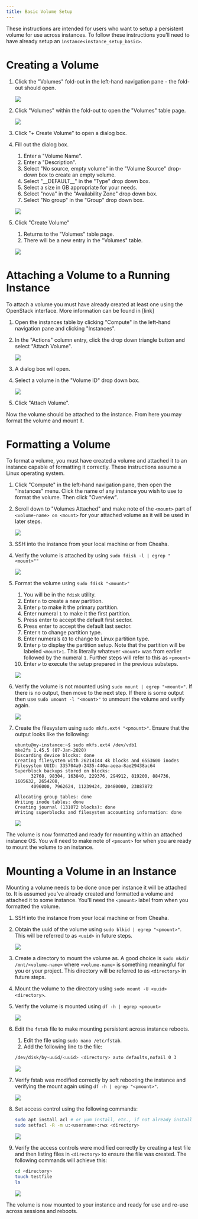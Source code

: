 ```yaml
---
title: Basic Volume Setup
---
```


These instructions are intended for users who want to setup a persistent
volume for use across instances. To follow these instructions you'll
need to have already setup an `instance<instance_setup_basic>`.

# Creating a Volume

1.  Click the "Volumes" fold-out in the left-hand navigation pane - the
    fold-out should open.

    ![](./images/volumes_000.png)

2.  Click "Volumes" within the fold-out to open the "Volumes" table
    page.

    ![](./images/volumes_001.png)

3.  Click "+ Create Volume" to open a dialog box.

4.  Fill out the dialog box.

    1.  Enter a "Volume Name".
    2.  Enter a "Description".
    3.  Select "No source, empty volume" in the "Volume Source"
        drop-down box to create an empty volume.
    4.  Select "\_\_DEFAULT\_\_" in the "Type" drop down box.
    5.  Select a size in GB appropriate for your needs.
    6.  Select "nova" in the "Availability Zone" drop down box.
    7.  Select "No group" in the "Group" drop down box.

    ![](./images/volumes_002.png)

5.  Click "Create Volume"

    1.  Returns to the "Volumes" table page.
    2.  There will be a new entry in the "Volumes" table.

    ![](./images/volumes_003.png)

# Attaching a Volume to a Running Instance

To attach a volume you must have already created at least one using the
OpenStack interface. More information can be found in \[link\]

1.  Open the instances table by clicking "Compute" in the left-hand
    navigation pane and clicking "Instances".

2.  In the "Actions" column entry, click the drop down triangle button
    and select "Attach Volume".

    ![](./images/instances_018.png)

3.  A dialog box will open.

4.  Select a volume in the "Volume ID" drop down box.

    ![](./images/instances_019.png)

5.  Click "Attach Volume".

Now the volume should be attached to the instance. From here you may
format the volume and mount it.

# Formatting a Volume

To format a volume, you must have created a volume and attached it to an
instance capable of formatting it correctly. These instructions assume a
Linux operating system.

1.  Click "Compute" in the left-hand navigation pane, then open the
    "Instances" menu. Click the name of any instance you wish to use to
    format the volume. Then click "Overview".

2.  Scroll down to "Volumes Attached" and make note of the `<mount>`
    part of `<volume-name> on <mount>` for your attached volume as it
    will be used in later steps.

    ![](./images/persistent_volumes_000.png)

3.  SSH into the instance from your local machine or from Cheaha.

4.  Verify the volume is attached by using
    `sudo fdisk -l | egrep "<mount>""`

    ![](./images/persistent_volumes_001.png)

5.  Format the volume using `sudo fdisk "<mount>"`

    1.  You will be in the `fdisk` utility.
    2.  Enter `n` to create a new partition.
    3.  Enter `p` to make it the primary partition.
    4.  Enter numeral `1` to make it the first partition.
    5.  Press enter to accept the default first sector.
    6.  Press enter to accept the default last sector.
    7.  Enter `t` to change partition type.
    8.  Enter numerals `83` to change to Linux partition type.
    9.  Enter `p` to display the partition setup. Note that the
        partition will be labeled `<mount>1`. This literally whatever
        `<mount>` was from earlier followed by the numeral `1`. Further
        steps will refer to this as `<pmount>`
    10. Enter `w` to execute the setup prepared in the previous
        substeps.

    ![](./images/persistent_volumes_002.png)

6.  Verify the volume is not mounted using
    `sudo mount | egrep "<mount>"`. If there is no output, then move to
    the next step. If there is some output then use
    `sudo umount -l "<mount>"` to unmount the volume and verify again.

    ![](./images/persistent_volumes_003.png)

7.  Create the filesystem using `sudo mkfs.ext4 "<pmount>"`. Ensure that
    the output looks like the following:

    ``` 
    ubuntu@my-instance:~$ sudo mkfs.ext4 /dev/vdb1
    mke2fs 1.45.5 (07-Jan-2020)
    Discarding device blocks: done
    Creating filesystem with 26214144 4k blocks and 6553600 inodes
    Filesystem UUID: 335704a9-2435-440a-aeea-8ae29438ac64
    Superblock backups stored on blocks:
          32768, 98304, 163840, 229376, 294912, 819200, 884736, 1605632, 2654208,
          4096000, 7962624, 11239424, 20480000, 23887872

    Allocating group tables: done
    Writing inode tables: done
    Creating journal (131072 blocks): done
    Writing superblocks and filesystem accounting information: done
    ```

    ![](./images/persistent_volumes_004.png)

The volume is now formatted and ready for mounting within an attached
instance OS. You will need to make note of `<pmount>` for when you are
ready to mount the volume to an instance.

# Mounting a Volume in an Instance

Mounting a volume needs to be done once per instance it will be attached
to. It is assumed you've already created and formatted a volume and
attached it to some instance. You'll need the `<pmount>` label from when
you formatted the volume.

1.  SSH into the instance from your local machine or from Cheaha.

2.  Obtain the uuid of the volume using `sudo blkid | egrep "<pmount>"`.
    This will be referred to as `<uuid>` in future steps.

    ![](./images/persistent_volumes_005.png)

3.  Create a directory to mount the volume as. A good choice is
    `sudo mkdir /mnt/<volume-name>` where `<volume-name>` is something
    meaningful for you or your project. This directory will be referred
    to as `<directory>` in future steps.

4.  Mount the volume to the directory using
    `sudo mount -U <uuid> <directory>`.

5.  Verify the volume is mounted using `df -h | egrep <pmount>`

    ![](./images/persistent_volumes_006.png)

6.  Edit the `fstab` file to make mounting persistent across instance
    reboots.

    1.  Edit the file using `sudo nano /etc/fstab`.
    2.  Add the following line to the file:

    ``` bash
    /dev/disk/by-uuid/<uuid> <directory> auto defaults,nofail 0 3
    ```

    ![](./images/persistent_volumes_007.png)

7.  Verify <span class="title-ref">fstab</span> was modified correctly
    by soft rebooting the instance and verifying the mount again using
    `df -h | egrep "<pmount>"`.

    ![](./images/persistent_volumes_008.png)

8.  Set access control using the following commands:

    ``` bash
    sudo apt install acl # or yum install, etc., if not already installed
    sudo setfacl -R -m u:<username>:rwx <directory>
    ```

    ![](./images/persistent_volumes_009.png)

9.  Verify the access controls were modified correctly by creating a
    test file and then listing files in `<directory>` to ensure the file
    was created. The following commands will achieve this:

    ``` bash
    cd <directory>
    touch testfile
    ls
    ```

    ![](./images/persistent_volumes_010.png)

The volume is now mounted to your instance and ready for use and re-use
across sessions and reboots.
